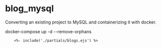 # blog_mysql
Converting an existing project to MySQL and containerizing it with docker.

docker-compose up -d --remove-orphans



        <%- include('./partials/blogs.ejs') %>
